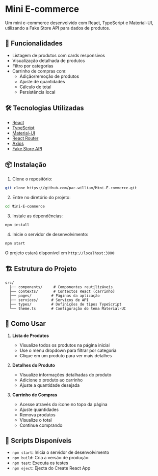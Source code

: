 # Mini E-commerce

Um mini e-commerce desenvolvido com React, TypeScript e Material-UI, utilizando a Fake Store API para dados de produtos.

## 🚀 Funcionalidades

- Listagem de produtos com cards responsivos
- Visualização detalhada de produtos
- Filtro por categorias
- Carrinho de compras com:
  - Adição/remoção de produtos
  - Ajuste de quantidades
  - Cálculo de total
  - Persistência local

## 🛠️ Tecnologias Utilizadas

- [React](https://reactjs.org/)
- [TypeScript](https://www.typescriptlang.org/)
- [Material-UI](https://mui.com/)
- [React Router](https://reactrouter.com/)
- [Axios](https://axios-http.com/)
- [Fake Store API](https://fakestoreapi.com/)

## 📦 Instalação

1. Clone o repositório:
```bash
git clone https://github.com/pac-william/Mini-E-commerce.git
```

2. Entre no diretório do projeto:
```bash
cd Mini-E-commerce
```

3. Instale as dependências:
```bash
npm install
```

4. Inicie o servidor de desenvolvimento:
```bash
npm start
```

O projeto estará disponível em `http://localhost:3000`

## 🏗️ Estrutura do Projeto

```
src/
  ├── components/     # Componentes reutilizáveis
  ├── contexts/       # Contextos React (carrinho)
  ├── pages/         # Páginas da aplicação
  ├── services/      # Serviços de API
  ├── types/         # Definições de tipos TypeScript
  └── theme.ts       # Configuração do tema Material-UI
```

## 🎯 Como Usar

1. **Lista de Produtos**
   - Visualize todos os produtos na página inicial
   - Use o menu dropdown para filtrar por categoria
   - Clique em um produto para ver mais detalhes

2. **Detalhes do Produto**
   - Visualize informações detalhadas do produto
   - Adicione o produto ao carrinho
   - Ajuste a quantidade desejada

3. **Carrinho de Compras**
   - Acesse através do ícone no topo da página
   - Ajuste quantidades
   - Remova produtos
   - Visualize o total
   - Continue comprando

## 🔧 Scripts Disponíveis

- `npm start`: Inicia o servidor de desenvolvimento
- `npm build`: Cria a versão de produção
- `npm test`: Executa os testes
- `npm eject`: Ejecta do Create React App
